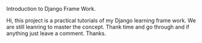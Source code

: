 Introduction to Django Frame Work.

Hi, this project is a practical tutorials of my Django learning frame work. We are still leanring to master the concept. Thank time and go through and if anything just leave a comment. Thanks.